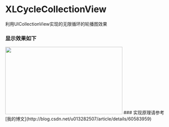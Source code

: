 # XLCycleCollectionView
利用UICollectionView实现的无限循环的轮播图效果
### 显示效果如下
<img src="https://github.com/mengxianliang/XLCycleCollectionView/blob/master/Gif/1.gif" width=370 height=213 />
### 实现原理请参考[我的博文](http://blog.csdn.net/u013282507/article/details/60583959)
